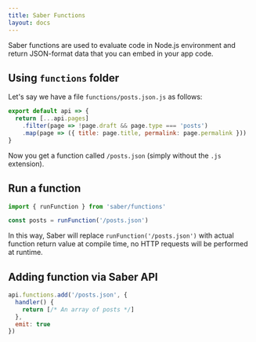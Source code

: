 ```yaml
---
title: Saber Functions
layout: docs
---
```


Saber functions are used to evaluate code in Node.js environment and return JSON-format data that you can embed in your app code.

## Using `functions` folder

Let's say we have a  file `functions/posts.json.js` as follows:

```js
export default api => {
  return [...api.pages]
    .filter(page => !page.draft && page.type === 'posts')
    .map(page => ({ title: page.title, permalink: page.permalink }))
}
```

Now you get a function called `/posts.json` (simply without the `.js` extension).

## Run a function

```js
import { runFunction } from 'saber/functions'

const posts = runFunction('/posts.json')
```

In this way, Saber will replace `runFunction('/posts.json')` with actual function return value at compile time, no HTTP requests will be performed at runtime.


## Adding function via Saber API

```js
api.functions.add('/posts.json', {
  handler() {
    return [/* An array of posts */]
  },
  emit: true
})
```
